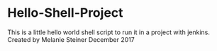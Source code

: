 # Hello-Shell-Project

This is a little hello world shell script to run it in a project with jenkins. Created by Melanie Steiner December 2017
